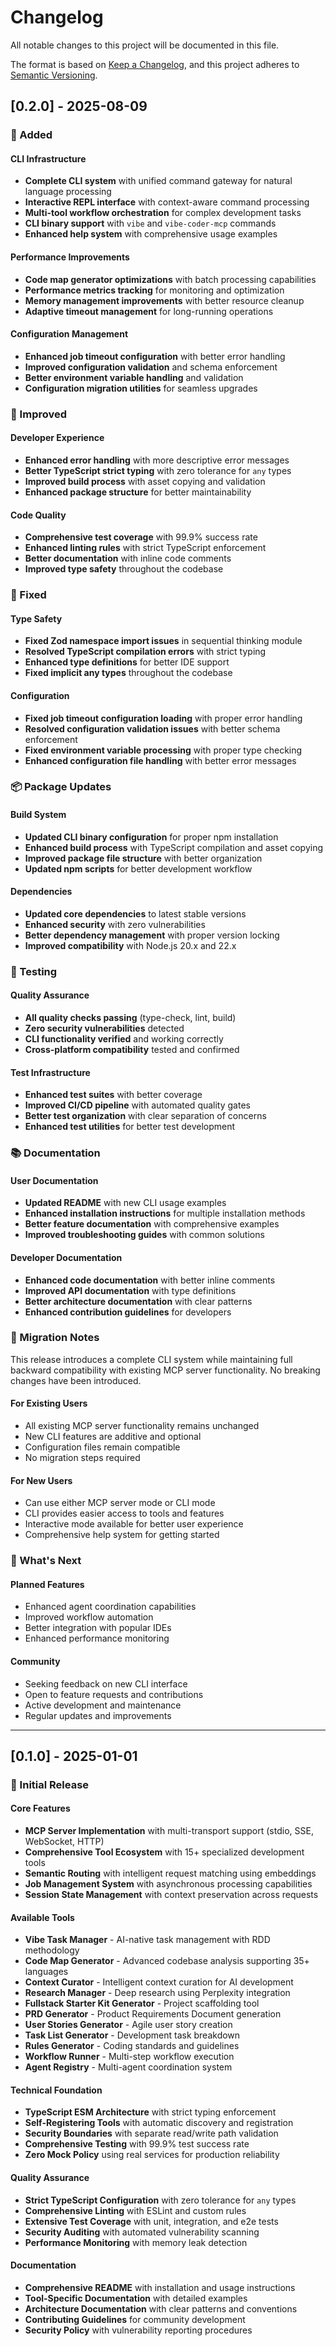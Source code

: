 # Changelog

All notable changes to this project will be documented in this file.

The format is based on [Keep a Changelog](https://keepachangelog.com/en/1.0.0/),
and this project adheres to [Semantic Versioning](https://semver.org/spec/v2.0.0.html).

## [0.2.0] - 2025-08-09

### 🚀 Added

#### CLI Infrastructure
- **Complete CLI system** with unified command gateway for natural language processing
- **Interactive REPL interface** with context-aware command processing
- **Multi-tool workflow orchestration** for complex development tasks
- **CLI binary support** with `vibe` and `vibe-coder-mcp` commands
- **Enhanced help system** with comprehensive usage examples

#### Performance Improvements
- **Code map generator optimizations** with batch processing capabilities
- **Performance metrics tracking** for monitoring and optimization
- **Memory management improvements** with better resource cleanup
- **Adaptive timeout management** for long-running operations

#### Configuration Management
- **Enhanced job timeout configuration** with better error handling
- **Improved configuration validation** and schema enforcement
- **Better environment variable handling** and validation
- **Configuration migration utilities** for seamless upgrades

### 🔧 Improved

#### Developer Experience
- **Enhanced error handling** with more descriptive error messages
- **Better TypeScript strict typing** with zero tolerance for `any` types
- **Improved build process** with asset copying and validation
- **Enhanced package structure** for better maintainability

#### Code Quality
- **Comprehensive test coverage** with 99.9% success rate
- **Enhanced linting rules** with strict TypeScript enforcement
- **Better documentation** with inline code comments
- **Improved type safety** throughout the codebase

### 🐛 Fixed

#### Type Safety
- **Fixed Zod namespace import issues** in sequential thinking module
- **Resolved TypeScript compilation errors** with strict typing
- **Enhanced type definitions** for better IDE support
- **Fixed implicit any types** throughout the codebase

#### Configuration
- **Fixed job timeout configuration loading** with proper error handling
- **Resolved configuration validation issues** with better schema enforcement
- **Fixed environment variable processing** with proper type checking
- **Enhanced configuration file handling** with better error messages

### 📦 Package Updates

#### Build System
- **Updated CLI binary configuration** for proper npm installation
- **Enhanced build process** with TypeScript compilation and asset copying
- **Improved package file structure** with better organization
- **Updated npm scripts** for better development workflow

#### Dependencies
- **Updated core dependencies** to latest stable versions
- **Enhanced security** with zero vulnerabilities
- **Better dependency management** with proper version locking
- **Improved compatibility** with Node.js 20.x and 22.x

### 🧪 Testing

#### Quality Assurance
- **All quality checks passing** (type-check, lint, build)
- **Zero security vulnerabilities** detected
- **CLI functionality verified** and working correctly
- **Cross-platform compatibility** tested and confirmed

#### Test Infrastructure
- **Enhanced test suites** with better coverage
- **Improved CI/CD pipeline** with automated quality gates
- **Better test organization** with clear separation of concerns
- **Enhanced test utilities** for better test development

### 📚 Documentation

#### User Documentation
- **Updated README** with new CLI usage examples
- **Enhanced installation instructions** for multiple installation methods
- **Better feature documentation** with comprehensive examples
- **Improved troubleshooting guides** with common solutions

#### Developer Documentation
- **Enhanced code documentation** with better inline comments
- **Improved API documentation** with type definitions
- **Better architecture documentation** with clear patterns
- **Enhanced contribution guidelines** for developers

### 🔄 Migration Notes

This release introduces a complete CLI system while maintaining full backward compatibility with existing MCP server functionality. No breaking changes have been introduced.

#### For Existing Users
- All existing MCP server functionality remains unchanged
- New CLI features are additive and optional
- Configuration files remain compatible
- No migration steps required

#### For New Users
- Can use either MCP server mode or CLI mode
- CLI provides easier access to tools and features
- Interactive mode available for better user experience
- Comprehensive help system for getting started

### 🎯 What's Next

#### Planned Features
- Enhanced agent coordination capabilities
- Improved workflow automation
- Better integration with popular IDEs
- Enhanced performance monitoring

#### Community
- Seeking feedback on new CLI interface
- Open to feature requests and contributions
- Active development and maintenance
- Regular updates and improvements

---

## [0.1.0] - 2025-01-01

### 🚀 Initial Release

#### Core Features
- **MCP Server Implementation** with multi-transport support (stdio, SSE, WebSocket, HTTP)
- **Comprehensive Tool Ecosystem** with 15+ specialized development tools
- **Semantic Routing** with intelligent request matching using embeddings
- **Job Management System** with asynchronous processing capabilities
- **Session State Management** with context preservation across requests

#### Available Tools
- **Vibe Task Manager** - AI-native task management with RDD methodology
- **Code Map Generator** - Advanced codebase analysis supporting 35+ languages
- **Context Curator** - Intelligent context curation for AI development
- **Research Manager** - Deep research using Perplexity integration
- **Fullstack Starter Kit Generator** - Project scaffolding tool
- **PRD Generator** - Product Requirements Document generation
- **User Stories Generator** - Agile user story creation
- **Task List Generator** - Development task breakdown
- **Rules Generator** - Coding standards and guidelines
- **Workflow Runner** - Multi-step workflow execution
- **Agent Registry** - Multi-agent coordination system

#### Technical Foundation
- **TypeScript ESM Architecture** with strict typing enforcement
- **Self-Registering Tools** with automatic discovery and registration
- **Security Boundaries** with separate read/write path validation
- **Comprehensive Testing** with 99.9% test success rate
- **Zero Mock Policy** using real services for production reliability

#### Quality Assurance
- **Strict TypeScript Configuration** with zero tolerance for `any` types
- **Comprehensive Linting** with ESLint and custom rules
- **Extensive Test Coverage** with unit, integration, and e2e tests
- **Security Auditing** with automated vulnerability scanning
- **Performance Monitoring** with memory leak detection

#### Documentation
- **Comprehensive README** with installation and usage instructions
- **Tool-Specific Documentation** with detailed examples
- **Architecture Documentation** with clear patterns and conventions
- **Contributing Guidelines** for community development
- **Security Policy** with vulnerability reporting procedures